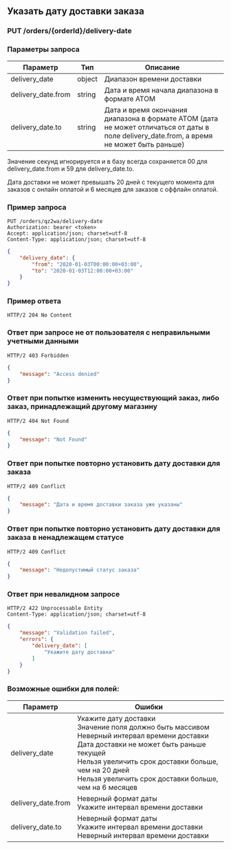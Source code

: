 ## Указать дату доставки заказа

### PUT /orders/{orderId}/delivery-date

### Параметры запроса

|Параметр|Тип|Описание|
|---|---|---|
|delivery_date|object|Диапазон времени доставки|
|delivery_date.from|string|Дата и время начала диапазона в формате ATOM|
|delivery_date.to|string|Дата и время окончания диапазона в формате ATOM (дата не может отличаться от даты в поле delivery_date.from, а время не может быть раньше)|

Значение секунд игнорируется и в базу всегда сохраняется 00 для delivery_date.from и 59 для delivery_date.to.

Дата доставки не может превышать 20 дней с текущего момента для заказов с онлайн оплатой и 6 месяцев для заказов с оффлайн оплатой.

### Пример запроса

```http
PUT /orders/qz2wa/delivery-date
Authorization: bearer <token>
Accept: application/json; charset=utf-8
Content-Type: application/json; charset=utf-8
```
```json
{
    "delivery_date": {
        "from": "2020-01-03T00:00:00+03:00",
        "to": "2020-01-03T12:00:00+03:00"
    }
}
```

### Пример ответа
```http
HTTP/2 204 No Content
```

### Ответ при запросе не от пользователя с неправильными учетными данными

```http
HTTP/2 403 Forbidden
```
```json
{
    "message": "Access denied"
}
```

### Ответ при попытке изменить несуществующий заказ, либо заказ, принадлежащий другому магазину

```http
HTTP/2 404 Not Found
```
```json
{
    "message": "Not Found"
}
```

### Ответ при попытке повторно установить дату доставки для заказа

```http
HTTP/2 409 Conflict
```
```json
{
    "message": "Дата и время доставки заказа уже указаны"
}
```

### Ответ при попытке повторно установить дату доставки для заказа в ненадлежащем статусе

```http
HTTP/2 409 Conflict
```
```json
{
    "message": "Недопустимый статус заказа"
}
```

### Ответ при невалидном запросе

```http
HTTP/2 422 Unprocessable Entity
Content-Type: application/json; charset=utf-8
```
```json
{
    "message": "Validation failed",
    "errors": {
        "delivery_date": [
            "Укажите дату доставки"
        ]
    }
}
```

### Возможные ошибки для полей:

|Параметр|Ошибки|
|---|---|
|delivery_date|Укажите дату доставки<br>Значение поля должно быть массивом<br>Неверный интервал времени доставки<br>Дата доставки не может быть раньше текущей<br>Нельзя увеличить срок доставки больше, чем на 20 дней<br>Нельзя увеличить срок доставки больше, чем на 6 месяцев|
|delivery_date.from|Неверный формат даты<br>Укажите интервал времени доставки|
|delivery_date.to|Неверный формат даты<br>Укажите интервал времени доставки<br>Неверный интервал времени доставки|
